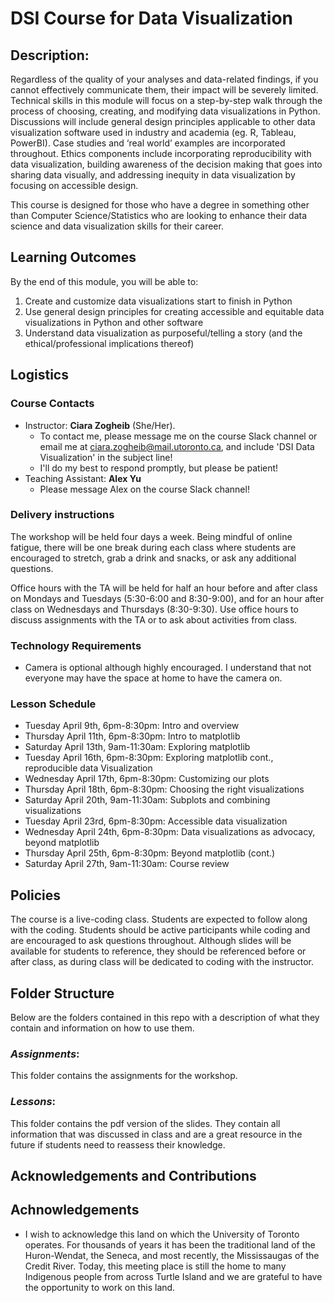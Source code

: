 # DSI Course for Data Visualization

## Description:
Regardless of the quality of your analyses and data-related findings, if you cannot effectively communicate them, their impact will be severely limited. Technical skills in this module will focus on a step-by-step walk through the process of choosing, creating, and modifying data visualizations in Python. Discussions will include general design principles applicable to other data visualization software used in industry and academia (eg. R, Tableau, PowerBI). Case studies and ‘real world’ examples are incorporated throughout. Ethics components include incorporating reproducibility with data visualization, building awareness of the decision making that goes into sharing data visually, and addressing inequity in data visualization by focusing on accessible design.

This course is designed for those who have a degree in something other than Computer Science/Statistics who are looking to enhance their data science and data visualization skills for their career.

## Learning Outcomes
By the end of this module, you will be able to: 
1.	Create and customize data visualizations start to finish in Python
2.	Use general design principles for creating accessible and equitable data visualizations in Python and other software
3.	Understand data visualization as purposeful/telling a story (and the ethical/professional implications thereof)

## Logistics

### Course Contacts
* Instructor: **Ciara Zogheib** (She/Her).
  * To contact me, please message me on the course Slack channel or email me at ciara.zogheib@mail.utoronto.ca, and include 'DSI Data Visualization' in the subject line!
  * I'll do my best to respond promptly, but please be patient!
* Teaching Assistant: **Alex Yu**
  * Please message Alex on the course Slack channel!

### Delivery instructions
The workshop will be held four days a week.  Being mindful of online fatigue, there will be one break during each class where students are encouraged to stretch, grab a drink and snacks, or ask any additional questions.

Office hours with the TA will be held for half an hour before and after class on Mondays and Tuesdays (5:30-6:00 and 8:30-9:00), and for an hour after class on Wednesdays and Thursdays (8:30-9:30). Use office hours to discuss assignments with the TA or to ask about activities from class.

### Technology Requirements
* Camera is optional although highly encouraged. I understand that not everyone may have the space at home to have the camera on.

### Lesson Schedule
* Tuesday April 9th, 6pm-8:30pm: Intro and overview
* Thursday April 11th, 6pm-8:30pm: Intro to matplotlib
* Saturday April 13th, 9am-11:30am: Exploring matplotlib
* Tuesday April 16th, 6pm-8:30pm: Exploring matplotlib cont., reproducible data Visualization
* Wednesday April 17th, 6pm-8:30pm: Customizing our plots 
* Thursday April 18th, 6pm-8:30pm: Choosing the right visualizations
* Saturday April 20th, 9am-11:30am: Subplots and combining visualizations
* Tuesday April 23rd, 6pm-8:30pm: Accessible data visualization
* Wednesday April 24th, 6pm-8:30pm: Data visualizations as advocacy, beyond matplotlib
* Thursday April 25th, 6pm-8:30pm: Beyond matplotlib (cont.)
* Saturday April 27th, 9am-11:30am: Course review


## Policies
The course is a live-coding class. Students are expected to follow along with the coding. Students should be active participants while coding and are encouraged to ask questions throughout. Although slides will be available for students to reference, they should be referenced before or after class, as during class will be dedicated to coding with the instructor.

## Folder Structure
Below are the folders contained in this repo with a description of what they contain and information on how to use them.

### *Assignments*:
This folder contains the assignments for the workshop.

### *Lessons*:
This folder contains the pdf version of the slides. They contain all information that was discussed in class and are a great resource in the future if students need to reassess their knowledge.

## Acknowledgements and Contributions
## Achnowledgements
* I wish to acknowledge this land on which the University of Toronto operates. For thousands of years it has been the traditional land of the Huron-Wendat, the Seneca, and most recently, the Mississaugas of the Credit River. Today, this meeting place is still the home to many Indigenous people from across Turtle Island and we are grateful to have the opportunity to work on this land.
